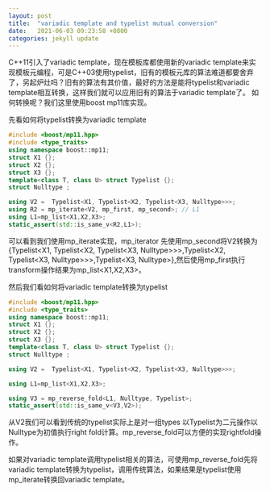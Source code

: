 ```yaml
---
layout: post
title:  "variadic template and typelist mutual conversion"
date:   2021-06-03 09:23:58 +0800
categories: jekyll update
---
```

C++11引入了variadic template，现在模板库都使用新的variadic template来实现模板元编程，可是C\++03使用typelist，旧有的模板元库的算法难道都要舍弃了，另起炉灶吗？旧有的算法有其价值，最好的方法是能将typelist和variadic template相互转换，这样我们就可以应用旧有的算法于variadic template了。
如何转换呢？我们这里使用boost mp11库实现。

先看如何将typelist转换为variadic template
```cpp
#include <boost/mp11.hpp>
#include <type_traits>
using namespace boost::mp11;
struct X1 {};
struct X2 {};
struct X3 {};
template<class T, class U> struct Typelist {};
struct Nulltype ;

using V2 =  Typelist<X1, Typelist<X2, Typelist<X3, Nulltype>>>;
using R2 = mp_iterate<V2, mp_first, mp_second>; // L1
using L1=mp_list<X1,X2,X3>;
static_assert(std::is_same_v<R2,L1>);

```
可以看到我们使用mp_iterate实现，mp_iterator 先使用mp_second将V2转换为 {Typelist<X1, Typelist<X2, Typelist<X3, Nulltype>>>,Typelist<X2, Typelist<X3, Nulltype>>>,Typelist<X3, Nulltype>},然后使用mp_first执行transform操作结果为mp_list<X1,X2,X3>。

然后我们看如何将variadic template转换为typelist
```cpp
#include <boost/mp11.hpp>
#include <type_traits>
using namespace boost::mp11;
struct X1 {};
struct X2 {};
struct X3 {};
template<class T, class U> struct Typelist {};
struct Nulltype ;

using V2 =  Typelist<X1, Typelist<X2, Typelist<X3, Nulltype>>>;

using L1=mp_list<X1,X2,X3>;

using V3 = mp_reverse_fold<L1, Nulltype, Typelist>;
static_assert(std::is_same_v<V3,V2>);

```

从V2我们可以看到传统的typelist实际上是对一组types 以Typelist为二元操作以Nulltype为初值执行right fold计算。mp_reverse_fold可以方便的实现rightfold操作。

如果对variadic template调用typelist相关的算法，可使用mp_reverse_fold先将variadic template转换为typelist，调用传统算法，如果结果是typelist使用mp_iterate转换回variadic template。

